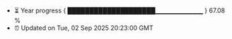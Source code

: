 - ⏳ Year progress { ████████████████████▁▁▁▁▁▁▁▁▁▁ } 67.08 %
- ⏰ Updated on Tue, 02 Sep 2025 20:23:00 GMT

